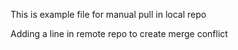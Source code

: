 This is example file for manual pull in local repo

Adding a line in remote repo to create merge conflict
